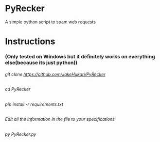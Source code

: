 # PyRecker
A simple python script to spam web requests

# Instructions
### (Only tested on Windows but it definitely works on everything else(because its just python))
###### git clone https://github.com/JakeHukari/PyRecker
###### cd PyRecker
###### pip install -r requirements.txt
###### Edit all the information in the file to your specifications
###### py PyRecker.py
